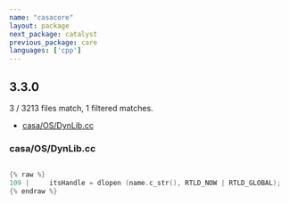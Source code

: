 ```yaml
---
name: "casacore"
layout: package
next_package: catalyst
previous_package: care
languages: ['cpp']
---
```

## 3.3.0
3 / 3213 files match, 1 filtered matches.

 - [casa/OS/DynLib.cc](#casaosdynlibcc)

### casa/OS/DynLib.cc

```cpp

{% raw %}
109 |     itsHandle = dlopen (name.c_str(), RTLD_NOW | RTLD_GLOBAL);
{% endraw %}

```